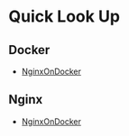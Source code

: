 # Quick Look Up

## Docker

- [NginxOnDocker](./Pages/NginxOnDocker.md)

## Nginx

- [NginxOnDocker](./Pages/NginxOnDocker.md)
